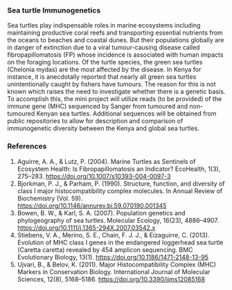 ### Sea turtle Immunogenetics
Sea turtles play indispensable roles in marine ecosystems including maintaining productive coral reefs and transporting essential nutrients from the oceans to beaches and coastal dunes. But their populations globally are in danger of extinction due to a viral tumour-causing disease called fibropapillomatosis (FP) whose incidence is associated with human impacts on the foraging locations. Of the turtle species, the green sea turtles (Chelonia mydas) are the most affected by the disease. In Kenya for instance, it is anecdotally reported that nearly all green sea turtles unintentionally caught by fishers have tumours. The reason for this is not known which raises the need to investigate whether there is a genetic basis. To accomplish this, the mini project will utilize reads (to be provided) of the immune gene (MHC) sequenced by Sanger from tumoured and non-tumoured Kenyan sea turtles. Additional sequences will be obtained from public repositories to allow for description and comparison of immunogenetic diversity between the Kenya and global sea turtles.

### References
1. Aguirre, A. A., & Lutz, P. (2004). Marine Turtles as Sentinels of Ecosystem Health: Is Fibropapillomatosis an Indicator? EcoHealth, 1(3), 275–283. https://doi.org/10.1007/s10393-004-0097-3
2. Bjorkman, P. J., & Parham, P. (1990). Structure, function, and diversity of class I major histocompatibility complex molecules. In Annual Review of Biochemistry (Vol. 59). https://doi.org/10.1146/annurev.bi.59.070190.001345
3. Bowen, B. W., & Karl, S. A. (2007). Population genetics and phylogeography of sea turtles.  Molecular Ecology, 16(23), 4886–4907. https://doi.org/10.1111/j.1365-294X.2007.03542.x
4. Stiebens, V. A., Merino, S. E., Chain, F. J. J., & Eizaguirre, C. (2013). Evolution of MHC class I genes in the endangered loggerhead sea turtle (Caretta caretta) revealed by 454 amplicon sequencing. BMC Evolutionary Biology, 13(1). https://doi.org/10.1186/1471-2148-13-95 
5. Ujvari, B., & Belov, K. (2011). Major Histocompatibility Complex (MHC) Markers in Conservation Biology. International Journal of Molecular Sciences, 12(8), 5168–5186. https://doi.org/10.3390/ijms12085168 

